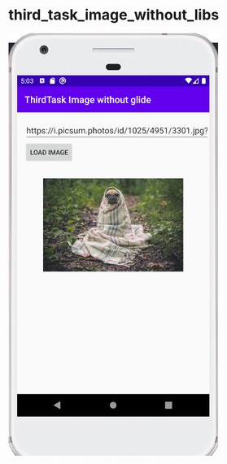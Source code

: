# third_task_image_without_libs

![Alt text](https://github.com/MariaRiya/third_task_image_without_glide/blob/master/third_task_image_without_lib.png?raw=true "Optional Title")
